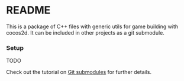 # README #

This is a package of C++ files with generic utils for game building with cocos2d. 
It can be included in other projects as a git submodule.

### Setup ###

TODO

Check out the tutorial on [Git submodules](http://git-scm.com/book/en/Git-Tools-Submodules) for further details.